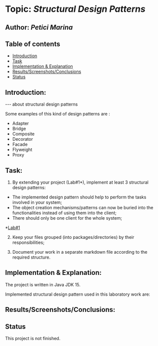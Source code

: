 # Topic: *Structural Design Patterns*
## Author: *Petici Marina*

## Table of contents
* [Introduction](#introduction)
* [Task](#task)
* [Implementation & Explanation](#implementation&explanation)
* [Results/Screenshots/Conclusions](#results/screenshots/conclusions)
* [Status](#status)

## Introduction:
--- about structural design patterns

Some examples of this kind of design patterns are :

   * Adapter
   * Bridge
   * Composite
   * Decorator
   * Facade
   * Flyweight
   * Proxy
   
## Task:

1. By extending your project (Lab#1*), implement at least 3 structural design patterns:

  * The implemented design pattern should help to perform the tasks involved in your system;
  * The object creation mechanisms/patterns can now be buried into the functionalities instead of using them into the client;
  * There should only be one client for the whole system;

  *[Lab#1](https://github.com/marina01p/SDTM-Labs/tree/main/Lab%231)
  
2. Keep your files grouped (into packages/directories) by their responsibilities;

3. Document your work in a separate markdown file according to the required structure.


## Implementation & Explanation:

The project is written in Java JDK 15.

Implemented structural design pattern used in this laboratory work are:




## Results/Screenshots/Conclusions:


## Status
This project is not finished.
